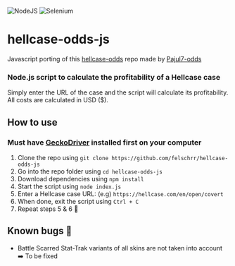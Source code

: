![NodeJS](https://img.shields.io/badge/node.js-6DA55F?style=for-the-badge&logo=node.js&logoColor=white) ![Selenium](https://img.shields.io/badge/-selenium-%43B02A?style=for-the-badge&logo=selenium&logoColor=white)
# hellcase-odds-js 
Javascript porting of this [hellcase-odds](https://github.com/Pajul7/hellcase-odds) repo made by [Pajul7-odds](https://github.com/Pajul7)  

### Node.js script to calculate the profitability of a Hellcase case  
Simply enter the URL of the case and the script will calculate its profitability.  
All costs are calculated in USD ($).

## How to use
### Must have [GeckoDriver](https://github.com/mozilla/geckodriver/releases) installed first on your computer
1. Clone the repo using `git clone https://github.com/felschrr/hellcase-odds-js`
2. Go into the repo folder using `cd hellcase-odds-js`
3. Download dependencies using `npm install`
4. Start the script using `node index.js`
5. Enter a Hellcase case URL: (e.g) `https://hellcase.com/en/open/covert`
6. When done, exit the script using `Ctrl + C`
7. Repeat steps 5 & 6 :repeat:

## Known bugs :bug:
* Battle Scarred Stat-Trak variants of all skins are not taken into account ➡️ To be fixed
